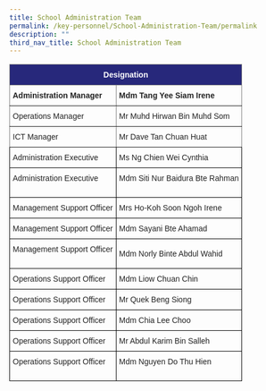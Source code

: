 ```yaml
---
title: School Administration Team
permalink: /key-personnel/School-Administration-Team/permalink
description: ""
third_nav_title: School Administration Team
---
```


<style type="text/css">
.tg  {border-collapse:collapse;border-spacing:0;}
.tg td{border-color:black;border-style:solid;border-width:1px;font-family:Arial, sans-serif;font-size:14px;
  overflow:hidden;padding:10px 5px;word-break:normal;}
.tg th{border-color:black;border-style:solid;border-width:1px;font-family:Arial, sans-serif;font-size:14px;
  font-weight:normal;overflow:hidden;padding:10px 5px;word-break:normal;}
.tg .tg-vl7p{color:#222;text-align:left;vertical-align:middle}
.tg .tg-ygxi{background-color:#27287B;border-color:inherit;color:#FFF;font-weight:bold;text-align:center;vertical-align:top}
.tg .tg-pfgq{border-color:inherit;color:#222;text-align:left;vertical-align:top}
.tg .tg-y8xx{border-color:inherit;color:#222;font-weight:bold;text-align:left;vertical-align:top}
.tg .tg-brl1{color:#222;text-align:left;vertical-align:top}
</style>
<table class="tg">
<thead>
  <tr>
    <th class="tg-ygxi" colspan="2">Designation</th>
  </tr>
</thead>
<tbody>
  <tr>
    <td class="tg-y8xx">Administration Manager</td>
    <td class="tg-y8xx">Mdm Tang Yee Siam Irene</td>
  </tr>
  <tr>
    <td class="tg-pfgq">Operations Manager</td>
    <td class="tg-pfgq">Mr Muhd Hirwan Bin Muhd Som</td>
  </tr>
  <tr>
    <td class="tg-pfgq">ICT Manager</td>
    <td class="tg-pfgq">Mr Dave Tan Chuan Huat</td>
  </tr>
  <tr>
    <td class="tg-brl1">Administration Executive </td>
    <td class="tg-brl1">Ms Ng Chien Wei Cynthia </td>
  </tr>
  <tr>
    <td class="tg-vl7p"><span style="color:#222;background-color:transparent">Administration Executive</span><br><br></td>
    <td class="tg-brl1">Mdm Siti Nur Baidura Bte Rahman</td>
  </tr>
  <tr>
    <td class="tg-brl1">Management Support Officer</td>
    <td class="tg-brl1">Mrs Ho-Koh Soon Ngoh Irene</td>
  </tr>
  <tr>
    <td class="tg-brl1">Management Support Officer</td>
    <td class="tg-brl1">Mdm Sayani Bte Ahamad</td>
  </tr>
  <tr>
    <td class="tg-vl7p"><span style="color:#222;background-color:transparent">Management Support Officer</span><br><br></td>
    <td class="tg-vl7p"><span style="color:#222;background-color:transparent">Mdm Norly Binte Abdul Wahid</span></td>
  </tr>
  <tr>
    <td class="tg-brl1">Operations Support Officer</td>
    <td class="tg-brl1">Mdm Liow Chuan Chin</td>
  </tr>
  <tr>
    <td class="tg-brl1">Operations Support Officer</td>
    <td class="tg-brl1">Mr Quek Beng Siong</td>
  </tr>
  <tr>
    <td class="tg-brl1">Operations Support Officer</td>
    <td class="tg-brl1">Mdm Chia Lee Choo</td>
  </tr>
  <tr>
    <td class="tg-brl1">Operations Support Officer</td>
    <td class="tg-brl1">Mr Abdul Karim Bin Salleh</td>
  </tr>
  <tr>
    <td class="tg-vl7p"><span style="color:#222;background-color:transparent">Operations Support Officer</span><br><br></td>
    <td class="tg-brl1">Mdm Nguyen Do Thu Hien</td>
  </tr>
</tbody>
</table>